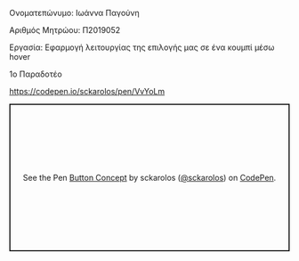 Ονοματεπώνυμο: Ιωάννα Παγούνη

Αριθμός Μητρώου: Π2019052

Εργασία: Εφαρμογή λειτουργίας της επιλογής μας σε ένα κουμπί μέσω hover

1ο Παραδοτέο

https://codepen.io/sckarolos/pen/VvYoLm

<p class="codepen" data-height="265" data-theme-id="light" data-default-tab="css,result" data-user="sckarolos" data-slug-hash="VvYoLm" style="height: 265px; box-sizing: border-box; display: flex; align-items: center; justify-content: center; border: 2px solid; margin: 1em 0; padding: 1em;" data-pen-title="Button Concept">
  <span>See the Pen <a href="https://codepen.io/sckarolos/pen/VvYoLm">
  Button Concept</a> by sckarolos (<a href="https://codepen.io/sckarolos">@sckarolos</a>)
  on <a href="https://codepen.io">CodePen</a>.</span>
</p>
<script async src="https://static.codepen.io/assets/embed/ei.js"></script>
